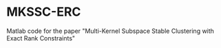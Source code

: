 # MKSSC-ERC
Matlab code for the paper "Multi-Kernel Subspace Stable Clustering with Exact Rank Constraints"
